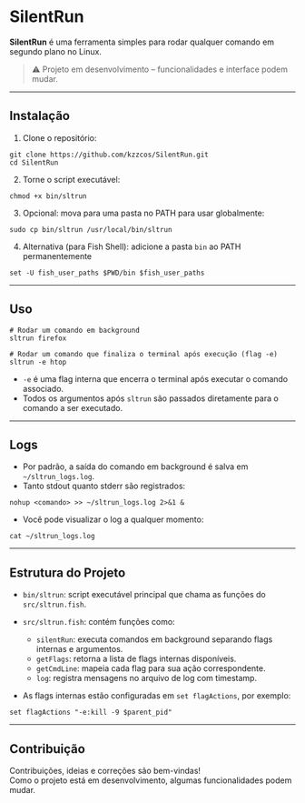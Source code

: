 # SilentRun

**SilentRun** é uma ferramenta simples para rodar qualquer comando em segundo plano no Linux.  

> ⚠️ Projeto em desenvolvimento – funcionalidades e interface podem mudar.

---

## Instalação

1. Clone o repositório:

```
git clone https://github.com/kzzcos/SilentRun.git
cd SilentRun
```

2. Torne o script executável:

```
chmod +x bin/sltrun
```

3. Opcional: mova para uma pasta no PATH para usar globalmente:

```
sudo cp bin/sltrun /usr/local/bin/sltrun
```

4. Alternativa (para Fish Shell): adicione a pasta `bin` ao PATH permanentemente

```
set -U fish_user_paths $PWD/bin $fish_user_paths
```

---

## Uso

```
# Rodar um comando em background
sltrun firefox

# Rodar um comando que finaliza o terminal após execução (flag -e)
sltrun -e htop
```
 
- `-e` é uma flag interna que encerra o terminal após executar o comando associado.  
- Todos os argumentos após `sltrun` são passados diretamente para o comando a ser executado.  

---

## Logs

- Por padrão, a saída do comando em background é salva em `~/sltrun_logs.log`.  
- Tanto stdout quanto stderr são registrados:

```
nohup <comando> >> ~/sltrun_logs.log 2>&1 &
```

- Você pode visualizar o log a qualquer momento:

```
cat ~/sltrun_logs.log
```

---

## Estrutura do Projeto

- `bin/sltrun`: script executável principal que chama as funções do `src/sltrun.fish`.  
- `src/sltrun.fish`: contém funções como:
  - `silentRun`: executa comandos em background separando flags internas e argumentos.
  - `getFlags`: retorna a lista de flags internas disponíveis.
  - `getCmdLine`: mapeia cada flag para sua ação correspondente.
  - `log`: registra mensagens no arquivo de log com timestamp.

- As flags internas estão configuradas em `set flagActions`, por exemplo:

```
set flagActions "-e:kill -9 $parent_pid"
```

---

## Contribuição

Contribuições, ideias e correções são bem-vindas!  
Como o projeto está em desenvolvimento, algumas funcionalidades podem mudar.
